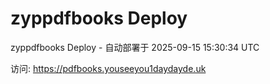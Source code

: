 # zyppdfbooks Deploy

zyppdfbooks Deploy - 自动部署于 2025-09-15 15:30:34 UTC

访问: https://pdfbooks.youseeyou1daydayde.uk
